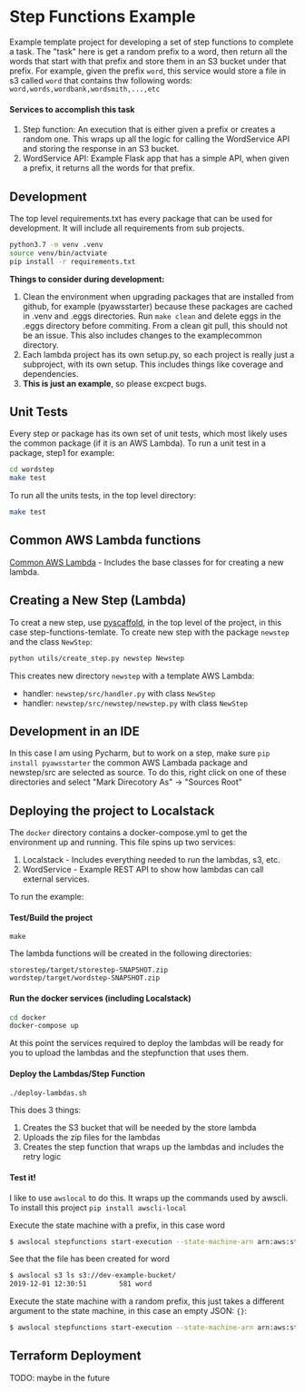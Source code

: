 # Step Functions Example
Example template project for developing a set of step functions to complete a task.
The "task" here is get a random prefix to a word, then return all the words that start
with that prefix and store them in an S3 bucket under that prefix.  For example, given
the prefix `word`, this service would store a file in s3 called `word` that contains
thw following words:  `word,words,wordbank,wordsmith,...,etc`

#### Services to accomplish this task
1.  Step function: An execution that is either given a prefix or creates a random one.
This wraps up all the logic for calling the WordService API and storing the response in
an S3 bucket.
2.  WordService API: Example Flask app that has a simple API, when given a prefix,
it returns all the words for that prefix.

## Development
The top level requirements.txt has every package that can be used for development.
It will include all requirements from sub projects. 
```bash
python3.7 -m venv .venv
source venv/bin/actviate
pip install -r requirements.txt
```

**Things to consider during development:**
1.  Clean the environment when upgrading packages that are installed from github,
for example (pyawsstarter) because these packages are cached in .venv and .eggs directories.
Run `make clean` and delete eggs in the .eggs directory before commiting.  From a clean 
git pull, this should not be an issue.  This also includes changes to the examplecommon directory.
2.  Each lambda project has its own setup.py, so each project is really just a subproject,
with its own setup.  This includes things like coverage and dependencies.
3.  **This is just an example**, so please excpect bugs.

## Unit Tests
Every step or package has its own set of unit tests, which most likely
uses the common package (if it is an AWS Lambda).  To run a unit test 
in a package, step1 for
example:
```bash
cd wordstep
make test
```

To run all the units tests, in the top level directory:
```bash
make test
```

## Common AWS Lambda functions
[Common AWS Lambda](https://github.com/mjm461/pyawsstarter) - Includes the base 
classes for for creating a new lambda.

## Creating a New Step (Lambda)
To creat a new step, use [pyscaffold](https://github.com/pyscaffold/pyscaffold/), 
in the top level of the project, in this case step-functions-temlate.  To create new step
with the package `newstep` and the class `NewStep`:

```bash
python utils/create_step.py newstep Newstep
```
This creates new directory `newstep` with a template AWS Lambda:
 * handler:  `newstep/src/handler.py` with class `NewStep`
 * handler:  `newstep/src/newstep/newstep.py` with class `NewStep`

## Development in an IDE
In this case I am using Pycharm, but to work on a step, make sure ```pip install pyawsstarter```
the common AWS Lambada package and newstep/src are selected as source.  To do this, right click
on one of these directories and select "Mark Direcotory As" -> "Sources Root"

## Deploying the project to Localstack
The `docker` directory contains a docker-compose.yml to get the environment up and running.  This
file spins up two services:
1.  Localstack - Includes everything needed to run the lambdas, s3, etc.
2.  WordService - Example REST API to show how lambdas can call external
services.

To run the example:

#### Test/Build the project
```base
make
```

The lambda functions will be created in the following directories:
```base
storestep/target/storestep-SNAPSHOT.zip
wordstep/target/wordstep-SNAPSHOT.zip
```

#### Run the docker services (including Localstack)
```bash
cd docker
docker-compose up
```

At this point the services required to deploy the lambdas will be ready for you
to upload the lambdas and the stepfunction that uses them.

#### Deploy the Lambdas/Step Function
```bash
./deploy-lambdas.sh
```
This does 3 things:
1.  Creates the S3 bucket that will be needed by the store lambda
2.  Uploads the zip files for the lambdas
3.  Creates the step function that wraps up the lambdas and includes the retry logic

#### Test it!
I like to use ```awslocal``` to do this.  It wraps up the commands used by awscli.  To install
this project ```pip install awscli-local```

Execute the state machine with a prefix, in this case word
```bash
$ awslocal stepfunctions start-execution --state-machine-arn arn:aws:states:us-west-2:000000000000:stateMachine:example-state-machine --input '{"prefix":"word"}'
```

See that the file has been created for word
```bash
$ awslocal s3 ls s3://dev-example-bucket/
2019-12-01 12:30:51        581 word
```

Execute the state machine with a random prefix, this just takes a different argument
to the state machine, in this case an empty JSON:  `{}`:
```bash
$ awslocal stepfunctions start-execution --state-machine-arn arn:aws:states:us-west-2:000000000000:stateMachine:example-state-machine --input '{}'
```

## Terraform Deployment
TODO: maybe in the future